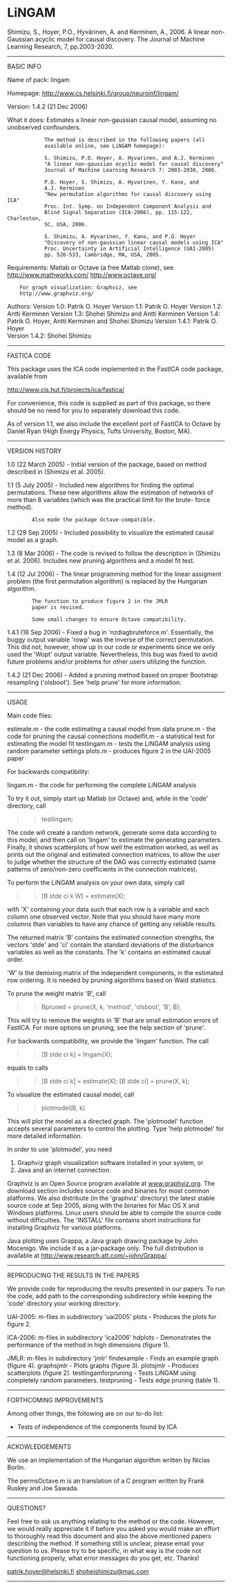 # LiNGAM

Shimizu, S., Hoyer, P.O., Hyvärinen, A. and Kerminen, A., 2006. A linear non-Gaussian acyclic model for causal discovery. The Journal of Machine Learning Research, 7, pp.2003-2030.


-------------------------------------------------------------------------------

BASIC INFO

Name of pack: 	lingam

Homepage:	http://www.cs.helsinki.fi/group/neuroinf/lingam/

Version:	1.4.2 (21 Dec 2006)

What it does:	Estimates a linear non-gaussian causal model, assuming
		no unobserved confounders.

                The method is described in the following papers (all
                available online, see LiNGAM homepage):

                S. Shimizu, P.O. Hoyer, A. Hyvarinen, and A.J. Kerminen
                "A linear non-gaussian acyclic model for causal discovery"
                Journal of Machine Learning Research 7: 2003-2030, 2006.

                P.O. Hoyer, S. Shimizu, A. Hyvarinen, Y. Kano, and
                A.J. Kerminen
                "New permutation algorithms for causal discovery using ICA"
                Proc. Int. Symp. on Independent Component Analysis and
                Blind Signal Separation (ICA-2006), pp. 115-122, Charleston,
                SC, USA, 2006.

                S. Shimizu, A. Hyvarinen, Y. Kano, and P.O. Hoyer
                "Discovery of non-gaussian linear causal models using ICA"
                Proc. Uncertainty in Artificial Intelligence (UAI-2005)
                pp. 526-533, Cambridge, MA, USA, 2005.

Requirements:	Matlab or Octave (a free Matlab clone), see
		http://www.mathworks.com/
		http://www.octave.org/

		For graph visualization: Graphviz, see
		http://www.graphviz.org/

Authors:	Version 1.0: Patrik O. Hoyer 
		Version 1.1: Patrik O. Hoyer
		Version 1.2: Antti Kerminen
		Version 1.3: Shohei Shimizu and Antti Kerminen
		Version 1.4: Patrik O. Hoyer, Antti Kerminen and
		             Shohei Shimizu
		Version 1.4.1: Patrik O. Hoyer		             
		Version 1.4.2: Shohei Shimizu

-------------------------------------------------------------------------------

FASTICA CODE

This package uses the ICA code implemented in the FastICA code package,
available from 

http://www.cis.hut.fi/projects/ica/fastica/

For convenience, this code is supplied as part of this package, so there
should be no need for you to separately download this code. 

As of version 1.1, we also include the excellent port of FastICA to Octave
by Daniel Ryan (High Energy Physics, Tufts University, Boston, MA). 

-------------------------------------------------------------------------------

VERSION HISTORY

1.0 (22 March 2005)   - Initial version of the package, based on
			method described in (Shimizu et al. 2005).

1.1 (5 July 2005)     - Included new algorithms for finding the optimal
			permutations. These new algorithms allow the
			estimation of networks of more than 8 variables
			(which was the practical limit for the brute-
			force method). 

			Also made the package Octave-compatible.

1.2 (29 Sep 2005)     - Included possibility to visualize the estimated
			causal model as a graph. 

1.3 (8 Mar 2006)      - The code is revised to follow the description
                        in (Shimizu et al. 2006). Includes new pruning
			algorithms and a model fit test.

1.4 (12 Jul 2006)     - The linear programming method for the linear
			assigment problem (the first permutation algorithm)
			is replaced by the Hungarian algorithm.

			The function to produce figure 2 in the JMLR
			paper is revised.

			Some small changes to ensure Octave compatibility.

1.4.1 (18 Sep 2006)   -	Fixed a bug in 'nzdiagbruteforce.m'. Essentially,
			the buggy output variable 'rowp' was the inverse of 
			the correct permutation. This did not, however, show
			up in our code or experiments since we only used
			the 'Wopt' output variable. Nevertheless, this bug
			was fixed to avoid future problems and/or problems
			for other users utilizing the function.

1.4.2 (21 Dec 2006)   - Added a pruning method based on proper Bootstrap
			resampling ('olsboot'). See 'help prune' for 
			more information. 

-------------------------------------------------------------------------------

USAGE

Main code files:

estimate.m    - the code estimating a causal model from data
prune.m       - the code for pruning the causal connections
modelfit.m    - a statistical test for estimating the model fit
testlingam.m  - tests the LiNGAM analysis using random parameter settings
plots.m       - produces figure 2 in the UAI-2005 paper

For backwards compatibility:

lingam.m      - the code for performing the complete LiNGAM analysis

To try it out, simply start up Matlab (or Octave) and, while in the 
'code' directory, call

>> testlingam;

The code will create a random network, generate some data according to
this model, and then call on 'lingam' to estimate the generating
parameters. Finally, it shows scatterplots of how well the estimation
worked, as well as prints out the original and estimated connection
matrices, to allow the user to judge whether the structure of the
DAG was correctly estimated (same patterns of zero/non-zero coefficients
in the connection matrices).

To perform the LiNGAM analysis on your own data, simply call

>> [B stde ci k W] = estimate(X);

with 'X' containing your data such that each row is a variable and each
column one observed vector. Note that you should have many more columns
than variables to have any chance of getting any reliable results.

The returned matrix 'B' contains the estimated connection strengths,
the vectors 'stde' and 'ci' contain the standard deviations of the
disturbance variables as well as the constants. The 'k' contains an
estimated causal order.

'W' is the demixing matrix of the independent components, in the
estimated row ordering. It is needed by pruning algorithms based
on Wald statistics.

To prune the weight matrix 'B', call

>> Bpruned = prune(X, k, 'method', 'olsboot', 'B', B);

This will try to remove the weights in 'B' that are small estimation errors
of FastICA. For more options on pruning, see the help section of 'prune'.

For backwards compatibility, we provide the 'lingam' function. The call

>> [B stde ci k] = lingam(X);

equals to calls

>> [B stde ci k] = estimate(X);
>> [B stde ci] = prune(X, k);

To visualize the estimated causal model, call

>> plotmodel(B, k)

This will plot the model as a directed graph. The 'plotmodel' function
accepts several parameters to control the plotting. Type 'help plotmodel'
for more detailed information.

In order to use 'plotmodel', you need
  1) Graphviz graph visualization software installed in your system, or
  2) Java and an internet connection.

Graphviz is an Open Source program available at www.graphviz.org.
The download section includes source code and binaries for most
common platforms. We also distribute (in the 'graphviz' directory)
the latest stable source code at Sep 2005, along with the binaries
for Mac OS X and Windows platforms. Linux users should be able
to compile the source code without difficulties. The 'INSTALL' file
contains short instructions for installing Graphviz for various
platforms.

Java plotting uses Grappa, a Java graph drawing package by John Mocenigo.
We include it as a jar-package only. The full distribution is available at
http://www.research.att.com/~john/Grappa/.

-------------------------------------------------------------------------------

REPRODUCING THE RESULTS IN THE PAPERS

We provide code for reproducing the results presented in our papers.
To run the code, add path to the corresponding subdirectory while
keeping the 'code' directory your working directory.

UAI-2005: m-files in subdirectory 'uai2005'
    plots                - Produces the plots for figure 2.

ICA-2006: m-files in subdirectory 'ica2006'
    hdplots              - Demonstrates the performance of the method in
                           high dimensions (figure 1).

JMLR: m-files in subdirectory 'jmlr'
    findexample          - Finds an example graph (figure 4).
    graphsjmlr           - Plots graphs (figure 3).
    plotsjmlr            - Produces scatterplots (figure 2).
    testlingamforpruning - Tests LiNGAM using completely random parameters.
    testpruning          - Tests edge pruning (table 1).


-------------------------------------------------------------------------------

FORTHCOMING IMPROVEMENTS

Among other things, the following are on our to-do list:

- Tests of independence of the components found by ICA

-------------------------------------------------------------------------------

ACKOWLEDGEMENTS

We use an implementation of the Hungarian algorithm written by Niclas
Borlin.

The permsOctave.m is an translation of a C program written by Frank
Ruskey and Joe Sawada.

-------------------------------------------------------------------------------

QUESTIONS?

Feel free to ask us anything relating to the method or the code. However,
we would really appreciate it if before you asked you would make an effort 
to thoroughly read this document and also the above mentioned papers
describing the method. If something still is unclear, please email your
question to us. Please try to be specific, in what way is the code not 
functioning properly, what error messages do you get, etc. Thanks!

patrik.hoyer@helsinki.fi
shoheishimizu@mac.com

-------------------------------------------------------------------------------
